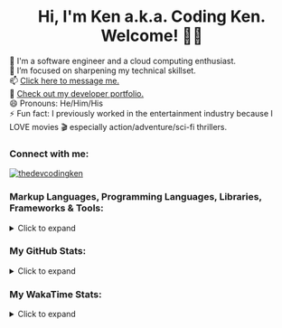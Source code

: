 <meta name="google-site-verification" content="FscKtGNr9FhtKO7F6JX0py_fleDaenj827Abbb02SE8" />

<h1 align="center">Hi, I'm Ken a.k.a. Coding Ken. Welcome! 👋🏾</h1>

🔭 I'm a software engineer and a cloud computing enthusiast.<br>
🌱 I’m focused on sharpening my technical skillset.<br> 
📫 [Click here to message me.](https://linktr.ee/TheDevCodingKen)<br>
👀 [Check out my developer portfolio.](https://www.CodingKen.dev/)<br>
😄 Pronouns: He/Him/His<br>
⚡ Fun fact: I previously worked in the entertainment industry because I LOVE movies 🎬 especially action/adventure/sci-fi thrillers.

### Connect with me:
<p align="left">
 <a href="https://linkedin.com/in/thedevcodingken" target="_blank">
  <img align="center" src="https://img.shields.io/badge/linkedin-%230077B5.svg?&style=for-the-badge&logo=linkedin&logoColor=white" alt="thedevcodingken" /></a>
</p>

### Markup Languages, Programming Languages, Libraries, Frameworks & Tools:
<details>
<summary>Click to expand</summary>
<p>
 <img src="https://img.shields.io/badge/Markdown-000000?style=for-the-badge&logo=markdown&logoColor=white" />
 <img src="https://img.shields.io/badge/HTML5-E34F26?style=for-the-badge&logo=html5&logoColor=white" />
 <img src="https://img.shields.io/badge/CSS3-1572B6?style=for-the-badge&logo=css3&logoColor=white" />
 <img src="https://img.shields.io/badge/YAML-CB171E?style=for-the-badge&logo=css3&logoColor=white" />
 <img src="https://img.shields.io/badge/JSON-000?style=for-the-badge&logo=css3&logoColor=white" />
 <img src="https://img.shields.io/badge/SVG-Markup?style=for-the-badge&logo=css3&logoColor=white" />
 <img src="https://img.shields.io/badge/Sass-CC6699?style=for-the-badge&logo=sass&logoColor=white" />
 <img src="https://img.shields.io/badge/Bootstrap-563D7C?style=for-the-badge&logo=bootstrap&logoColor=white" />
 <img src="https://img.shields.io/badge/Python-3776AB?style=for-the-badge&logo=python&logoColor=white" />
 <img src="https://img.shields.io/badge/JavaScript-323330?style=for-the-badge&logo=javascript&logoColor=F7DF1E" />
 <img src="https://img.shields.io/badge/jQuery-0769AD?style=for-the-badge&logo=jquery&logoColor=white" />
 <img src="https://img.shields.io/badge/Node.js-43853D?style=for-the-badge&logo=node.js&logoColor=white" />
 <img src="https://img.shields.io/badge/Express.js-000000?style=for-the-badge&logo=express&logoColor=white" />
 <img src="https://img.shields.io/badge/React-20232A?style=for-the-badge&logo=react&logoColor=61DAFB" />
 <img src="https://img.shields.io/badge/Webpack-8DD6F9?style=for-the-badge&logo=Webpack&logoColor=white" />
 <img src="https://img.shields.io/badge/Babel-F9DC3E?style=for-the-badge&logo=babel&logoColor=white" />
 <img src="https://img.shields.io/badge/eslint-3A33D1?style=for-the-badge&logo=eslint&logoColor=white" />
 <img src="https://img.shields.io/badge/prettier-1A2C34?style=for-the-badge&logo=prettier&logoColor=F7BA3E" />
</p>

<p>
 <a href="https://code.visualstudio.com/" target="_blank" rel="noreferrer"> <img src="https://cdn.jsdelivr.net/gh/devicons/devicon/icons/vscode/vscode-original-wordmark.svg" alt="Visual Studio Code" width="70" height="70"/></a>
 <a href="https://brew.sh/" target="_blank" rel="noreferrer"> <img src="https://brew.sh/assets/img/homebrew-256x256.png" alt="Homebrew" width="70" height="70"/></a>
 <a href="https://www.npmjs.com/" target="_blank" rel="noreferrer"> <img src="https://cdn.jsdelivr.net/gh/devicons/devicon/icons/npm/npm-original-wordmark.svg" alt="npm.js" width="70" height="70"/></a>
 <a href="https://git-scm.com/" target="_blank" rel="noreferrer"> <img src="https://cdn.jsdelivr.net/gh/devicons/devicon/icons/git/git-original-wordmark.svg"
  alt="Git" width="70" height="70"/></a>
 <a href="https://github.com/" target="_blank" rel="noreferrer"> <img src="https://cdn.jsdelivr.net/gh/devicons/devicon/icons/github/github-original-wordmark.svg" alt="GitHub" width="70" height="70"/></a>
</p>
</details>

### My GitHub Stats:
<details>
<summary>Click to expand</summary>
<h3 align="center">
<a href="https://github.com/TheDevCodingKen/github-readme-stats">
  <img align="center" src="https://github-readme-stats-zeta-tan-78.vercel.app/api/top-langs/?username=TheDevCodingKen&layout=donut&theme=algolia&count-private=true&hide_progress=true" />
  <img align="center" src="https://github-readme-stats-zeta-tan-78.vercel.app/api?username=TheDevCodingKen&theme=algolia&show_icons=true&hide_rank=true" />
  <img align="center" src="https://github-readme-streak-stats-pearl-six.vercel.app?user=TheDevCodingKen&theme=algolia&exclude_days=Sun%2CSat" />
</a>
</details>

### My WakaTime Stats:
<details>
<summary>Click to expand</summary>
<h3 align="center">
<a href="https://github.com/TheDevCodingKen/github-readme-stats">
 <img align="center" src="https://github-readme-stats-zeta-tan-78.vercel.app/api/wakatime?username=TheDevCodingKen&theme=algolia&layout=compact" />
</a>
